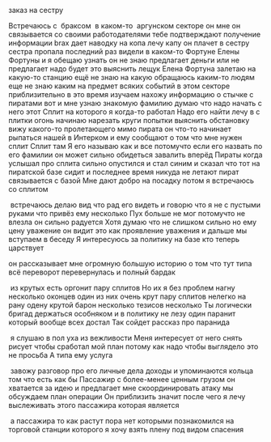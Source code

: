 заказ на сестру

Встречаюсь с  браксом  в каком-то  аргунском секторе он мне он связывается со
своими работодателями тебе подтверждают получение информации brax дает наводку
на копа лечу капу он плачет в сестру сестра пропала последний раз видели в
каком-то Фортуне Елены Фортуны и я обещаю узнать он не знаю предлагает деньги
или не предлагает надо будет это выяснить лещук Елена Фортуна залетаю на
какую-то станцию ещё не знаю на какую обращаюсь каким-то людям еще не знаю каким
на предмет всяких событий в этом секторе приблизительно в это время изучаем
нахожу информацию о стычке с пиратами вот и мне узнаю знакомую фамилию думаю что
надо начать с него этот Сплит на которого я когда-то работал Надо его найти лечу
в с плитки огонь начинаю нарезать круги попытки выяснить обстановку вижу
какого-то пролетающего мимо пирата он что-то начинает рыпаться нашей в Интерком
и ему сообщают о том что мне нужен сплит Сплит там Я его называю как и все
потомучто если его назвать по его фамилии он может сильно обидеться завалить
вперёд Пираты когда услышал про сплита сильно опустился и стал синим и сказал
что тот на пиратской базе сидит и последнее время никуда не летают пират
связывается с базой Мне дают добро на посадку потом я встречаюсь со сплитом

 встречаюсь делаю вид что рад его видеть и говорю что я не с пустыми руками что
привёз ему несколько Пух больше не мог потомучто не влезла он сильно радуется
Хотя думаю что не слишком сильно но ему цену уважение он видит это как
проявление уважения и дальше мы вступаем в беседу Я интересуюсь за политику на
базе кто теперь царствует

он рассказывает мне огромную большую историю о том что тут типа всё переворот
перевернулась и полный бардак

 из крутых есть оргонит пару сплитов Но их я без проблем нагну несколько оконцев
один из них очень крут пару сплитов нелегко на рану одену крутой барон несколько
тезисов несколько Ты логически бригад держаться особняком и в политику не лезу
один паранит который вообще всех достал Так сойдет рассказ про паранида 

 я слушаю в пол уха из вежливости Меня интересует от него снять рисует чтобы
сработал мой план потому как надо чтобы выглядело это не просьба А типа ему
услуга

 завожу разговор про его личные дела доходы и упоминаются кольца том что есть
как бы Пассажир с более-менее ценным грузом он хватается за идею и предлагает
мне скоординировать атаку мы обсуждаем план операции Он приблизить значит после
чего я лечу выслеживать этого пассажира которая является  

 а пассажира то как растут пора нет которыми познакомился на торговой станции
которого я хочу взять плену под видом спасения
